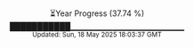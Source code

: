 <p align="center">
⏳Year Progress (37.74 %)<br>
███████████▁▁▁▁▁▁▁▁▁▁▁▁▁▁▁▁▁▁▁ <br>
<sub>Updated: Sun, 18 May 2025 18:03:37 GMT</sub>
</p>


